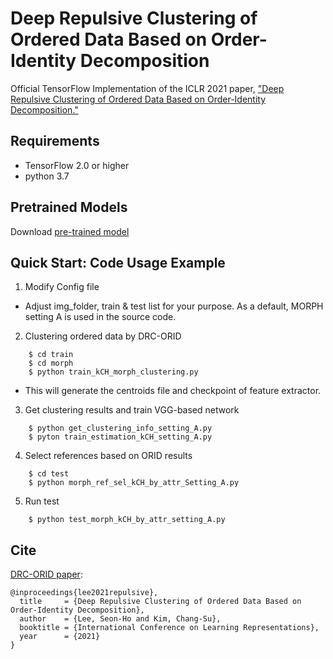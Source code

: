 # Deep Repulsive Clustering of Ordered Data Based on Order-Identity Decomposition
Official TensorFlow Implementation of the ICLR 2021 paper, ["Deep Repulsive Clustering of Ordered Data Based on Order-Identity Decomposition."](https://openreview.net/pdf?id=Yz-XtK5RBxB)

## Requirements
- TensorFlow 2.0 or higher 
- python 3.7

## Pretrained Models
Download [pre-trained model](https://drive.google.com/u/0/uc?export=download&confirm=JG-C&id=1YIxJguzgFp0t7iLHw1bKLrv7JQrc4lMG)

## Quick Start: Code Usage Example
1. Modify Config file 
- Adjust img_folder, train & test list for your purpose. As a default, MORPH setting A is used in the source code. 

2. Clustering ordered data by DRC-ORID
```
    $ cd train
    $ cd morph
    $ python train_kCH_morph_clustering.py
```    
- This will generate the centroids file and checkpoint of feature extractor. 

3. Get clustering results and train VGG-based network
```
    $ python get_clustering_info_setting_A.py
    $ pyton train_estimation_kCH_setting_A.py
```
4. Select references based on ORID results
```
    $ cd test
    $ python morph_ref_sel_kCH_by_attr_Setting_A.py
```
5. Run test
```
    $ python test_morph_kCH_by_attr_setting_A.py
```

## Cite

[DRC-ORID paper](https://openreview.net/pdf?id=Yz-XtK5RBxB):

```
@inproceedings{lee2021repulsive},
  title     = {Deep Repulsive Clustering of Ordered Data Based on Order-Identity Decomposition},
  author    = {Lee, Seon-Ho and Kim, Chang-Su},
  booktitle = {International Conference on Learning Representations},
  year      = {2021}
}
```
